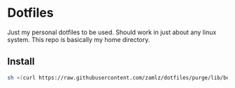 Dotfiles
========

Just my personal dotfiles to be used. Should work in just about any linux
system. This repo is basically my home directory.

Install
-------

<!-- FIXME Update URL after branch is merged -->
```bash
sh <(curl https://raw.githubusercontent.com/zamlz/dotfiles/purge/lib/bootstrap.sh)
```
